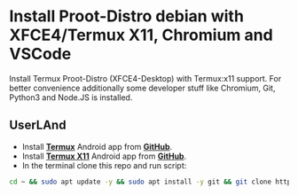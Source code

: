 
# Install Proot-Distro debian with XFCE4/Termux X11, Chromium and VSCode

Install Termux Proot-Distro (XFCE4-Desktop) with Termux:x11 support.
For better convenience additionally some developer stuff like Chromium, Git, Python3 and Node.JS is installed.

## UserLAnd

- Install [__Termux__](https://github.com/termux/termux-app/releases) Android app from [__GitHub__](https://github.com/termux).
- Install [__Termux X11__](https://github.com/termux/termux-app/releases) Android app from [__GitHub__](https://github.com/termux/termux-x11/releases).
- In the terminal clone this repo and run script:
```bash
cd ~ && sudo apt update -y && sudo apt install -y git && git clone https://github.com/brian200508/proot-distro-debian-termux-x11.git && cd ~/proot-distro-debian-termux-x11 && chmod +x install-debian.sh && ./install-debian.sh && cd ~
```
